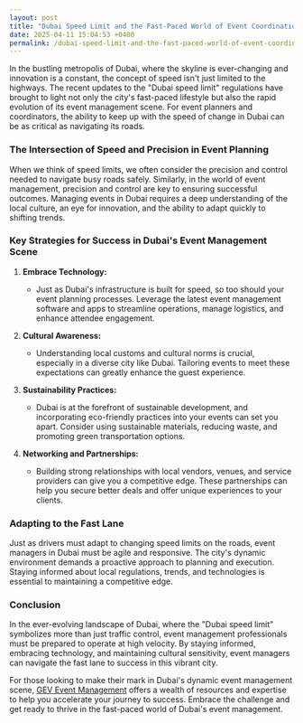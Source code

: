 ```yaml
---
layout: post
title: "Dubai Speed Limit and the Fast-Paced World of Event Coordination"
date: 2025-04-11 15:04:53 +0400
permalink: /dubai-speed-limit-and-the-fast-paced-world-of-event-coordination/
---
```



In the bustling metropolis of Dubai, where the skyline is ever-changing and innovation is a constant, the concept of speed isn't just limited to the highways. The recent updates to the "Dubai speed limit" regulations have brought to light not only the city's fast-paced lifestyle but also the rapid evolution of its event management scene. For event planners and coordinators, the ability to keep up with the speed of change in Dubai can be as critical as navigating its roads.

### The Intersection of Speed and Precision in Event Planning

When we think of speed limits, we often consider the precision and control needed to navigate busy roads safely. Similarly, in the world of event management, precision and control are key to ensuring successful outcomes. Managing events in Dubai requires a deep understanding of the local culture, an eye for innovation, and the ability to adapt quickly to shifting trends.

### Key Strategies for Success in Dubai's Event Management Scene

1. **Embrace Technology:**
   - Just as Dubai's infrastructure is built for speed, so too should your event planning processes. Leverage the latest event management software and apps to streamline operations, manage logistics, and enhance attendee engagement. 

2. **Cultural Awareness:**
   - Understanding local customs and cultural norms is crucial, especially in a diverse city like Dubai. Tailoring events to meet these expectations can greatly enhance the guest experience.

3. **Sustainability Practices:**
   - Dubai is at the forefront of sustainable development, and incorporating eco-friendly practices into your events can set you apart. Consider using sustainable materials, reducing waste, and promoting green transportation options.

4. **Networking and Partnerships:**
   - Building strong relationships with local vendors, venues, and service providers can give you a competitive edge. These partnerships can help you secure better deals and offer unique experiences to your clients.

### Adapting to the Fast Lane

Just as drivers must adapt to changing speed limits on the roads, event managers in Dubai must be agile and responsive. The city's dynamic environment demands a proactive approach to planning and execution. Staying informed about local regulations, trends, and technologies is essential to maintaining a competitive edge.

### Conclusion

In the ever-evolving landscape of Dubai, where the "Dubai speed limit" symbolizes more than just traffic control, event management professionals must be prepared to operate at high velocity. By staying informed, embracing technology, and maintaining cultural sensitivity, event managers can navigate the fast lane to success in this vibrant city.

For those looking to make their mark in Dubai's dynamic event management scene, [GEV Event Management](https://geventm.com/) offers a wealth of resources and expertise to help you accelerate your journey to success. Embrace the challenge and get ready to thrive in the fast-paced world of Dubai's event management.